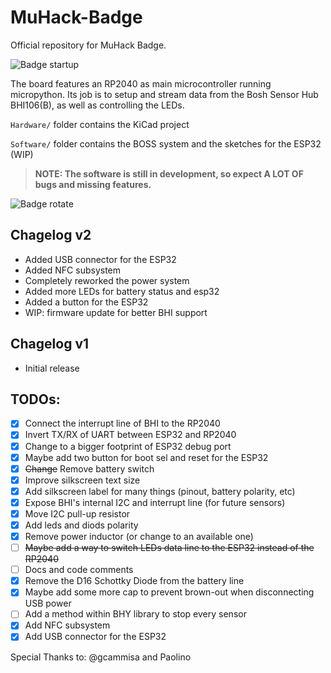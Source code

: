# MuHack-Badge
Official repository for MuHack Badge.

![Badge startup](/image/startup.gif)

The board features an RP2040 as main microcontroller running micropython.
Its job is to setup and stream data from the Bosh Sensor Hub BHI106(B), as well as controlling the LEDs.

```Hardware/``` folder contains the KiCad project

```Software/``` folder contains the BOSS system and the sketches for the ESP32 (WIP)

> **NOTE: The software is still in development, so expect A LOT OF bugs and missing features.**

![Badge rotate](/image/rotate.gif)

## Chagelog v2

 - Added USB connector for the ESP32
 - Added NFC subsystem
 - Completely reworked the power system
 - Added more LEDs for battery status and esp32
 - Added a button for the ESP32
 - WIP: firmware update for better BHI support

## Chagelog v1
 - Initial release

## TODOs:
 - [x] Connect the interrupt line of BHI to the RP2040
 - [x] Invert TX/RX of UART between ESP32 and RP2040
 - [x] Change to a bigger footprint of ESP32 debug port
 - [x] Maybe add two button for boot sel and reset for the ESP32
 - [x] ~~Change~~ Remove battery switch
 - [x] Improve silkscreen text size
 - [x] Add silkscreen label for many things (pinout, battery polarity, etc)
 - [x] Expose BHI's internal I2C and interrupt line (for future sensors)
 - [x] Move I2C pull-up resistor
 - [x] Add leds and diods polarity
 - [x] Remove power inductor (or change to an available one)
 - [ ] ~~Maybe add a way to switch LEDs data line to the ESP32 instead of the RP2040~~
 - [ ] Docs and code comments
 - [x] Remove the D16 Schottky Diode from the battery line
 - [x] Maybe add some more cap to prevent brown-out when disconnecting USB power
 - [ ] Add a method within BHY library to stop every sensor
 - [x] Add NFC subsystem
 - [x] Add USB connector for the ESP32
  
 Special Thanks to:
 @gcammisa and Paolino
